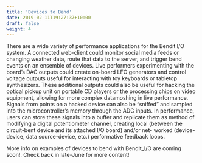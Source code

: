 ```yaml
---
title: 'Devices to Bend'
date: 2019-02-11T19:27:37+10:00
draft: false
weight: 4
---
```

There are a wide variety of performance applications for the Bendit I/O system. A connected web-client could monitor social media feeds or changing weather data, route that data to the server, and trigger bend events on an ensemble of devices. Live performers experimenting with the board’s DAC outputs could create on-board LFO generators and control voltage outputs useful for interacting with toy keyboards or tabletop synthesizers. These additional outputs could also be useful for hacking the optical pickup unit on portable CD players or the processing chips on video equipment, allowing for more complex datamoshing in live performance. Signals from points on a hacked device can also be “sniffed” and sampled into the microcontroller’s memory through the ADC inputs. In performance, users can store these signals into a buffer and replicate them as method of modifying a digital potentiometer channel, creating local (between the circuit-bent device and its attached I/O board) and/or net- worked (device-device, data source-device, etc.) performative feedback loops.


More info on examples of devices to bend with Bendit_I/O are coming soon!. Check back in late-June for more content!